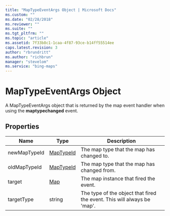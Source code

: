 ```yaml
---
title: "MapTypeEventArgs Object | Microsoft Docs"
ms.custom: ""
ms.date: "02/28/2018"
ms.reviewer: ""
ms.suite: ""
ms.tgt_pltfrm: ""
ms.topic: "article"
ms.assetid: 7f33b8c1-1caa-4f87-93ce-b14ff55514ee
caps.latest.revision: 3
author: "rbrundritt"
ms.author: "richbrun"
manager: "stevelom"
ms.service: "bing-maps"
---
```

# MapTypeEventArgs Object
A MapTypeEventArgs object that is returned by the map event handler when using the **maptypechanged** event.

## Properties


| Name         | Type      | Description                                                             |
|--------------|-----------|-------------------------------------------------------------------------|
| newMapTypeId | [MapTypeId](maptypeid-enumeration.md) | The map type that the map has changed to.                               |
| oldMapTypeId | [MapTypeId](maptypeid-enumeration.md) | The map type that the map has changed from.                             |
| target       | [Map](map-class.md)       | The map instance that fired the event.                                  |
| targetType   | string    | The type of the object that fired the event. This will always be 'map'. |
